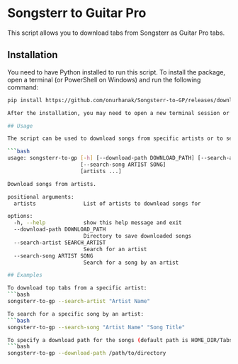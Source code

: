 # Songsterr to Guitar Pro 

This script allows you to download tabs from Songsterr as Guitar Pro tabs.

## Installation

You need to have Python installed to run this script. To install the package, open a terminal (or PowerShell on Windows) and run the following command:

```bash
pip install https://github.com/onurhanak/Songsterr-to-GP/releases/download/v0.1/songsterr_to_gp-0.1-py3-none-any.whl

After the installation, you may need to open a new terminal session or refresh your current session.

## Usage

The script can be used to download songs from specific artists or to search for a particular song by an artist. Below are the usage instructions:

```bash
usage: songsterr-to-gp [-h] [--download-path DOWNLOAD_PATH] [--search-artist SEARCH_ARTIST]
                       [--search-song ARTIST SONG]
                       [artists ...]

Download songs from artists.

positional arguments:
  artists               List of artists to download songs for

options:
  -h, --help            show this help message and exit
  --download-path DOWNLOAD_PATH
                        Directory to save downloaded songs
  --search-artist SEARCH_ARTIST
                        Search for an artist
  --search-song ARTIST SONG
                        Search for a song by an artist

## Examples

To download top tabs from a specific artist:
```bash
songsterr-to-gp --search-artist "Artist Name"

To search for a specific song by an artist:
```bash
songsterr-to-gp --search-song "Artist Name" "Song Title"

To specify a download path for the songs (default path is HOME_DIR/Tabs/):
```bash
songsterr-to-gp --download-path /path/to/directory






